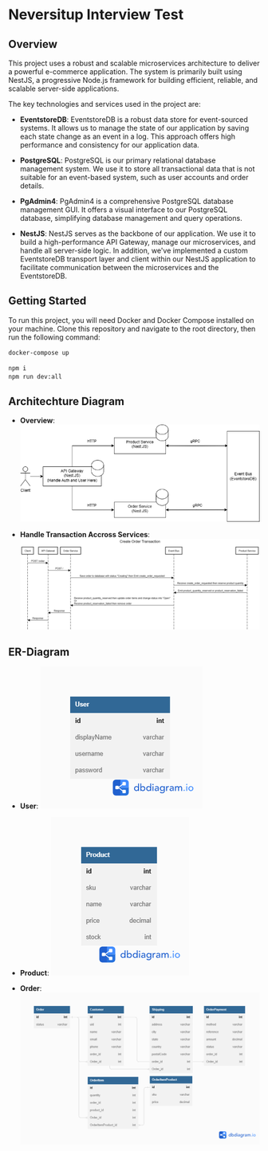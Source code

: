 # Neversitup Interview Test

## Overview

This project uses a robust and scalable microservices architecture to deliver a powerful e-commerce application. The system is primarily built using NestJS, a progressive Node.js framework for building efficient, reliable, and scalable server-side applications.

The key technologies and services used in the project are:

- **EventstoreDB**: EventstoreDB is a robust data store for event-sourced systems. It allows us to manage the state of our application by saving each state change as an event in a log. This approach offers high performance and consistency for our application data.

- **PostgreSQL**: PostgreSQL is our primary relational database management system. We use it to store all transactional data that is not suitable for an event-based system, such as user accounts and order details.

- **PgAdmin4**: PgAdmin4 is a comprehensive PostgreSQL database management GUI. It offers a visual interface to our PostgreSQL database, simplifying database management and query operations.

- **NestJS**: NestJS serves as the backbone of our application. We use it to build a high-performance API Gateway, manage our microservices, and handle all server-side logic. In addition, we've implemented a custom EventstoreDB transport layer and client within our NestJS application to facilitate communication between the microservices and the EventstoreDB.

## Getting Started

To run this project, you will need Docker and Docker Compose installed on your machine. Clone this repository and navigate to the root directory, then run the following command:

```sh
docker-compose up
```

```sh
npm i
npm run dev:all
```

## Architechture Diagram
- **Overview**: ![Architecture Diagram](https://github.com/noriko1599/neversitup-interview-test/blob/main/Architecture.png)

- **Handle Transaction Accross Services**: ![Handle Transaction Accross Services](https://github.com/noriko1599/neversitup-interview-test/blob/main/Handle_Transaction_Accross_Services.png)

## ER-Diagram
- **User**: ![User](https://github.com/noriko1599/neversitup-interview-test/blob/main/User.png)

- **Product**: ![Product](https://github.com/noriko1599/neversitup-interview-test/blob/main/Product.png)

- **Order**: ![Order](https://github.com/noriko1599/neversitup-interview-test/blob/main/Order.png)
